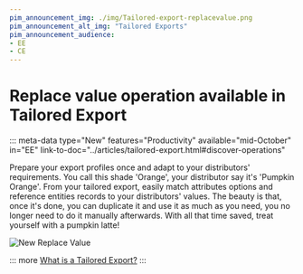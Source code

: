```yaml
---
pim_announcement_img: ./img/Tailored-export-replacevalue.png
pim_announcement_alt_img: "Tailored Exports"
pim_announcement_audience:
- EE
- CE
---
```


# Replace value operation available in Tailored Export
::: meta-data type="New" features="Productivity" available="mid-October" in="EE" link-to-doc="../articles/tailored-export.html#discover-operations"

Prepare your export profiles once and adapt to your distributors' requirements. You call this shade 'Orange', your distributor say it's 'Pumpkin Orange'. From your tailored export, easily match attributes options and reference entities records to your distributors' values. The beauty is that, once it's done, you can duplicate it and use it as much as you need, you no longer need to do it manually afterwards. With all that time saved, treat yourself with a pumpkin latte!


![New Replace Value](../img/Tailored-export-replacevalue.png)

::: more
[What is a Tailored Export?](../articles/tailored-export.html)
:::
